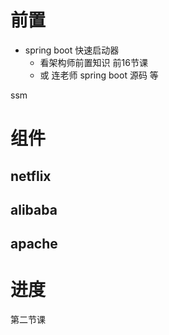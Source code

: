 # 前置

- spring boot 快速启动器 
  - 看架构师前置知识 前16节课
  - 或 连老师 spring boot 源码 等

ssm

# 组件

## netflix

## alibaba

## apache







# 进度

第二节课